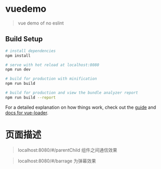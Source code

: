 # vuedemo

> vue demo of no eslint 

## Build Setup

``` bash
# install dependencies
npm install

# serve with hot reload at localhost:8080
npm run dev

# build for production with minification
npm run build

# build for production and view the bundle analyzer report
npm run build --report
```

For a detailed explanation on how things work, check out the [guide](http://vuejs-templates.github.io/webpack/) and [docs for vue-loader](http://vuejs.github.io/vue-loader).


# 页面描述
> localhost:8080/#/parentChild 组件之间通信效果

> localhost:8080/#/barrage 为弹幕效果
